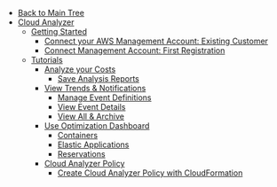 <!-- Table of Contents -->

- <a href="/" class="sidebar-home"><i data-feather="arrow-left" class="sidebar-back-icon"></i>Back to Main Tree</a>
- [Cloud Analyzer](cloud-analyzer/)
  - [Getting Started](cloud-analyzer/getting-started/)
    - [Connect your AWS Management Account: Existing Customer](cloud-analyzer/getting-started/connect-your-aws-master-payer-account-existing-customer)
    - [Connect Management Account: First Registration](cloud-analyzer/getting-started/connect-master-payer-account-first-registration)
  - [Tutorials](cloud-analyzer/tutorials/)
    - [Analyze your Costs](cloud-analyzer/tutorials/analyze-your-costs)
      - [Save Analysis Reports](cloud-analyzer/tutorials/save-analysis-reports)
    - [View Trends & Notifications](cloud-analyzer/tutorials/view-trends-notifications/)
      - [Manage Event Definitions](cloud-analyzer/tutorials/view-trends-notifications/manage-event-definitions)
      - [View Event Details](cloud-analyzer/tutorials/view-trends-notifications/view-event-details)
      - [View All & Archive](cloud-analyzer/tutorials/view-trends-notifications/view-all-archive)
    - [Use Optimization Dashboard](cloud-analyzer/tutorials/use-optimization-dashboard/)
      - [Containers](cloud-analyzer/tutorials/use-optimization-dashboard/containers)
      - [Elastic Applications](cloud-analyzer/tutorials/use-optimization-dashboard/elastic-applications)
      - [Reservations](cloud-analyzer/tutorials/use-optimization-dashboard/reservations)
    - [Cloud Analyzer Policy](cloud-analyzer/tutorials/cloud-analyzer-policy/)
      - [Create Cloud Analyzer Policy with CloudFormation](cloud-analyzer/tutorials/cloud-analyzer-policy/create-cloud-analyzer-policy-with-cloudformation)
